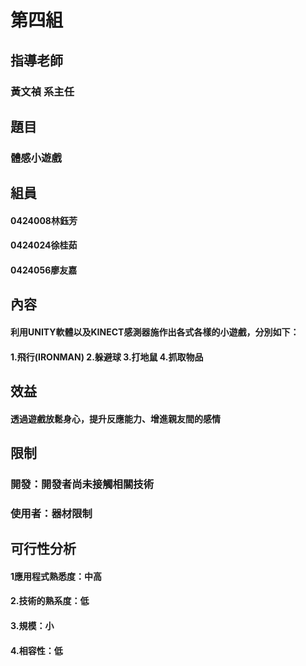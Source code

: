 # 第四組
## 指導老師 
### 黃文禎 系主任
## 題目  
### 體感小遊戲
## 組員  
#### 0424008林鈺芳
#### 0424024徐桂茹
#### 0424056廖友嘉
## 內容
#### 利用UNITY軟體以及KINECT感測器施作出各式各樣的小遊戲，分別如下：
#### 1.飛行(IRONMAN) 2.躲避球 3.打地鼠 4.抓取物品 
## 效益
#### 透過遊戲放鬆身心，提升反應能力、增進親友間的感情
## 限制
### 開發：開發者尚未接觸相關技術
### 使用者：器材限制
## 可行性分析
#### 1應用程式熟悉度：中高
#### 2.技術的熟系度：低
#### 3.規模：小
#### 4.相容性：低
